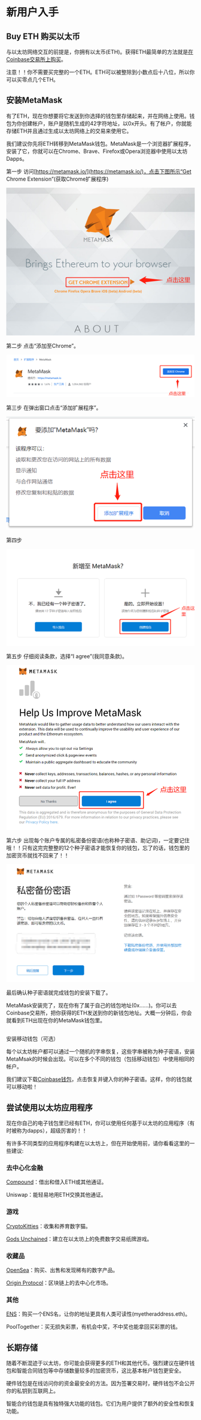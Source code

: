 # 新用户入手

## Buy ETH 购买以太币


与以太坊网络交互的前提是，你拥有以太币\(ETH\)。获得ETH最简单的方法就是[在Coinbase交易所上购买](https://www.coinbase.com/price/ethereum?r=conner_k3)。

注意！！你不需要买完整的一个ETH。ETH可以被整除到小数点后十八位，所以你可以买零点几个ETH。

## 安装MetaMask

有了ETH，现在你想要将它发送到你选择的钱包里存储起来，并在网络上使用。钱包为你创建帐户，账户是随机生成的42字符地址，以0x开头。有了帐户，你就能存储ETH并且通过生成以太坊网络上的交易来使用它。

我们建议你先将ETH转移到MetaMask钱包。MetaMask是一个浏览器扩展程序，安装了它，你就可以在Chrome、Brave、Firefox或Opera浏览器中使用以太坊Dapps。

第一步 访问[https://metamask.io/](https://metamask.io/)，点击下图所示“Get Chrome Extension”\(获取Chrome扩展程序\)

![](../.gitbook/assets/wei-xin-tu-pian-20191019115516.png)

第二步 点击“添加至Chrome”。

![](../.gitbook/assets/tu-pian-2.png)

第三步 在弹出窗口点击“添加扩展程序”。

![](../.gitbook/assets/tu-pian-3.png)

第四步

![](../.gitbook/assets/tu-pian-4.png)

第五步 仔细阅读条款，选择“I agree”\(我同意条款\)。

![](../.gitbook/assets/tu-pian-5.png)

第六步 出现每个账户专属的私密备份密语\(也称种子密语、助记词\)，一定要记住哦！！只有这完完整整的12个种子密语才能恢复你的钱包，忘了的话，钱包里的加密货币就找不回来了！！

![](../.gitbook/assets/tu-pian-6.png)

最后确认种子密语就完成钱包的安装下载了。

MetaMask安装完了，现在你有了属于自己的钱包地址\(0x……\)。你可以去Coinbase交易所，把你获得的ETH发送到你的新钱包地址。大概一分钟后，你会就看到ETH出现在你的MetaMask钱包里。

## 
安装移动钱包（可选）

每个以太坊帐户都可以通过一个随机的字串恢复，这些字串被称为种子密语，安装MetaMsak的时候会出现。可以在多个不同的钱包（包括移动钱包）中使用相同的帐户。

我们建议下载[Coinbase钱包](https://wallet.coinbase.com/)，点击恢复并键入你的种子密语。这样，你的钱包就可以移动啦！

## 尝试使用以太坊应用程序

现在你自己的电子钱包里已经有ETH，你可以使用任何基于以太坊的应用程序（有时被称为dapps），超级厉害的！！

有许多不同类型的应用程序构建在以太坊上，但在开始使用前，请你看看这里的一些建议:

### 去中心化金融

[Compound](https://compound.finance/)：借出和借入ETH或其他通证。

Uniswap：能轻易地用ETH交换其他通证。

### 游戏

[CryptoKitties](https://www.cryptokitties.co/)：收集和养育数字猫。

[Gods Unchained](https://godsunchained.com/)：建立在以太坊上的免费数字交易纸牌游戏。

### 收藏品

[OpenSea](https://opensea.io/)：购买、出售和发现稀有的数字产品。

[Origin Protocol](https://www.originprotocol.com/en)：区块链上的去中心化市场。

### 其他

[ENS](https://app.ens.domains/)：购买一个ENS名，让你的地址更具有人类可读性\(myetheraddress.eth\)。

PoolTogether：买无损失彩票，有机会中奖，不中奖也能拿回买彩票的钱。

## 长期存储

随着不断混迹于以太坊，你可能会获得更多的ETH和其他代币。强烈建议在硬件钱包和智能合同钱包等中存储数量较多的加密货币，这比基本帐户钱包更安全。

硬件钱包是在线访问你的资金最安全的方法。因为签署交易时，硬件钱包不会公开你的私钥到互联网上。

智能合约钱包是具有独特强大功能的钱包。它们为用户提供了额外的安全性和恢复功能。




